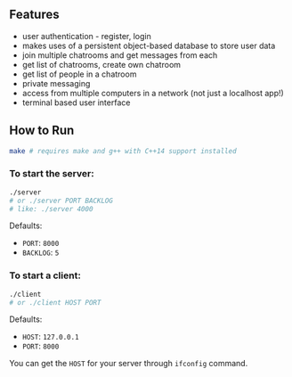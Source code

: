 ## Features

- user authentication - register, login
- makes uses of a persistent object-based database to store user data
- join multiple chatrooms and get messages from each
- get list of chatrooms, create own chatroom
- get list of people in a chatroom
- private messaging
- access from multiple computers in a network (not just a localhost app!)
- terminal based user interface

## How to Run

``` bash
make # requires make and g++ with C++14 support installed
```

### To start the server:

``` bash
./server
# or ./server PORT BACKLOG
# like: ./server 4000
```

Defaults:
- `PORT`: `8000`
- `BACKLOG`: `5`

### To start a client:

``` bash
./client
# or ./client HOST PORT
```

Defaults:
- `HOST`: `127.0.0.1`
- `PORT`: `8000`


You can get the `HOST` for your server through `ifconfig` command.
